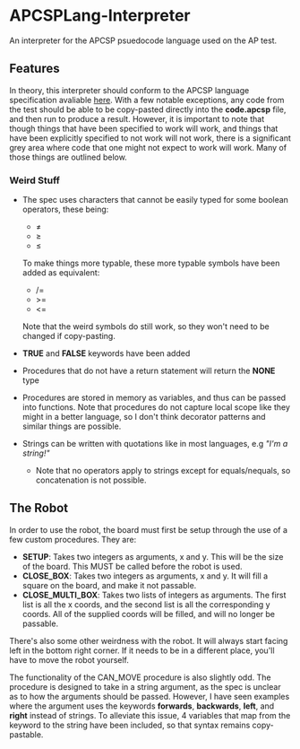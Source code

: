 # APCSPLang-Interpreter

An interpreter for the APCSP psuedocode language used on the AP test.

## Features

In theory, this interpreter should conform to the APCSP language specification avaliable [here](https://apcentral.collegeboard.org/pdf/ap-computer-science-principles-exam-reference-sheet.pdf). With a few notable exceptions, any code from the test should be able to be copy-pasted directly into the **code.apcsp** file, and then run to produce a result. However, it is important to note that though things that have been specified to work will work, and things that have been explicitly specified to not work will not work, there is a significant grey area where code that one might not expect to work will work. Many of those things are outlined below.

### Weird Stuff

* The spec uses characters that cannot be easily typed for some boolean operators, these being:

  * ≠
  * ≥
  * ≤
  
  To make things more typable, these more typable symbols have been added as equivalent:
  
  * /=
  * \>=
  * <=

  Note that the weird symbols do still work, so they won't need to be changed if copy-pasting.
  
* **TRUE** and **FALSE** keywords have been added
* Procedures that do not have a return statement will return the **NONE** type
* Procedures are stored in memory as variables, and thus can be passed into functions. Note that procedures do not capture local scope like they might in a better language, so I don't think decorator patterns and similar things are possible.
* Strings can be written with quotations like in most languages, e.g *"I'm a string!"*
  * Note that no operators apply to strings except for equals/nequals, so concatenation is not possible.

## The Robot

In order to use the robot, the board must first be setup through the use of a few custom procedures. They are:

* **SETUP**: Takes two integers as arguments, x and y. This will be the size of the board. This MUST be called before the robot is used.
* **CLOSE_BOX**: Takes two integers as arguments, x and y. It will fill a square on the board, and make it not passable.
* **CLOSE_MULTI_BOX**: Takes two lists of integers as arguments. The first list is all the x coords, and the second list is all the corresponding y coords. All of the supplied coords will be filled, and will no longer be passable.

There's also some other weirdness with the robot. It will always start facing left in the bottom right corner. If it needs to be in a different place, you'll have to move the robot yourself.

The functionality of the CAN_MOVE procedure is also slightly odd. The procedure is designed to take in a string argument, as the spec is unclear as to how the arguments should be passed. However, I have seen examples where the argument uses the keywords **forwards**, **backwards**, **left**, and **right** instead of strings. To alleviate this issue, 4 variables that map from the keyword to the string have been included, so that syntax remains copy-pastable.




